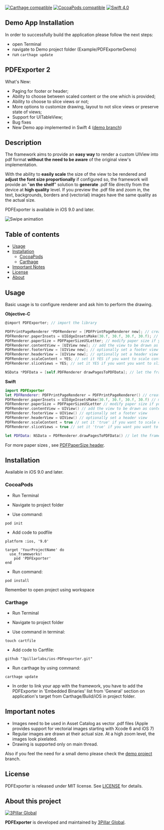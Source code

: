 
[![Carthage compatible](https://img.shields.io/badge/Carthage-Compatible-4BC51D.svg?style=flat)](https://github.com/Carthage/Carthage) 
[![CocoaPods compatible](https://img.shields.io/badge/CocoaPods-Compatible-4BC51D.svg?style=flat)](https://github.com/CocoaPods/CocoaPods) 
[![Swift 4.0](https://img.shields.io/badge/Swift-Compatible-orange.svg)](https://swift.org)

## Demo App Installation

In order to successfully build the application please follow the next steps:

- open Terminal
- navigate to Demo project folder (Example/PDFExporterDemo)
- run ``` carthage update ```



## PDFExporter 2

What's New:

- Paging for footer or header;
- Ability to choose between scaled content or the one which is provided;
- Ability to choose to slice views or not;
- More options to customize drawing, layout to not slice views or preserve state of views;
- Support for UITableView;
- Bug fixes
- New Demo app implemented in Swift 4 ([demo branch](https://github.com/3pillarlabs/ios-PDFexporter/tree/feature/PDFExporter-Swift-Demo-v2.0))

## Description

The framework aims to provide an **easy way** to render a custom UIView into pdf format **without the need to be aware** of the original view's implementation.

With the ability to **easily scale** the size of the view to be rendered and **adjust the font size proportionally** if configured so, the framework will provide an "**on the shelf**" solution to **generate** .pdf file directly from the device at **high quality** level. If you preview the .pdf file and zoom in, the text, backgrounds, borders and (vectorial) images have the same quality as the actual size.

PDFExporter is available in iOS 9.0 and later.

![Swipe animation](https://media.giphy.com/media/xT0xeGCfGMpouK2dGg/giphy.gif)

## Table of contents

- [Usage](https://github.com/3pillarlabs/ios-PDFexporter#usage)
- [Installation](https://github.com/3pillarlabs/ios-PDFexporter#installation)
	- [CocoaPods](https://github.com/3pillarlabs/ios-PDFexporter#cocoapods)
	- [Carthage](https://github.com/3pillarlabs/ios-PDFexporter#carthage)
- [Important Notes](https://github.com/3pillarlabs/ios-PDFexporter#important-notes)
- [License](https://github.com/3pillarlabs/ios-PDFexporter#license)
- [About](https://github.com/3pillarlabs/ios-PDFexporter#about-this-project)

## Usage

Basic usage is to configure renderer and ask him to perform the drawing.

**Objective-C**

```objective-c
@import PDFExporter; // import the library

PDFPrintPageRenderer *PDFRenderer = [PDFPrintPageRenderer new]; // create an instance
PDFRenderer.paperInsets = UIEdgeInsetsMake(30.f, 30.f, 30.f, 30.f); // modify content margins if you want to
PDFRenderer.paperSize = PDFPaperSizeUSLetter; // modify paper size if you want to
PDFRenderer.contentView = [UIView new]; // add the view to be drawn as content
PDFRenderer.footerView = [UIView new]; // optionally set a footer view
PDFRenderer.headerView = [UIView new]; // optionally set a header view
PDFRenderer.scaleContent = YES; // set it YES if you want to scale content view to fit the width of page
PDFRenderer.sliceViews = YES; // set it YES if you want you want to slice content view's subviews

NSData *PDFData = [self.PDFRenderer drawPagesToPDFData]; // let the framework to  create the PDF data
```

**Swift**

```swift
import PDFExporter
let PDFRenderer: PDFPrintPageRenderer = PDFPrintPageRenderer() // create an instance
PDFRenderer.paperInsets = UIEdgeInsetsMake(30.f, 30.f, 30.f, 30.f) // modify content margins if you want to
PDFRenderer.paperSize = PDFPaperSizeUSLetter // modify paper size if you want to
PDFRenderer.contentView = UIView() // add the view to be drawn as content
PDFRenderer.footerView = UIView() // optionally set a footer view
PDFRenderer.headerView = UIView() // optionally set a header view
PDFRenderer.scaleContent = true // set it 'true' if you want to scale content view to fit the width of page
PDFRenderer.sliceViews = true // set it 'true' if you want you want to slice content view's subviews

let PDFData: NSData = PDFRenderer.drawPagesToPDFData() // let the framework to  create the PDF data
```

For more paper sizes , see [PDFPaperSize header](PDFExporter/PDFRender/PDFPaperSizes.h). 

## Installation


Available in iOS 9.0 and later. 

### CocoaPods

- Run Terminal

- Navigate to project folder

- Use command:

```
pod init
```

- Add code to podfile

```
platform :ios, '9.0'

target 'YourProjectName' do
  use_frameworks!
    pod 'PDFExporter'
end
```

- Run command:

```
pod install
```

Remember to open project using workspace

### Carthage

- Run Terminal

- Navigate to project folder

- Use command in terminal:
```
touch cartfile
```

- Add code to Cartfile:

```
github "3pillarlabs/ios-PDFexporter.git"

```

- Run carthage by using command:

```
carthage update
```
- In order to link your app with the framework, you have to add the PDFExporter in 'Embedded Binaries' list from 'General' section on application's target from Carthage/Build/iOS in project folder.


## Important notes

- Images need to be used in Asset Catalog as vector .pdf files (Apple provides support for vectorial images starting with Xcode 6 and iOS 7)
- Regular images are drawn at their actual size. At a high zoom level, the images look pixelated.
- Drawing is supported only on main thread.

Also if you feel the need for a small demo please check the [demo project](https://github.com/3pillarlabs/ios-PDFexporter/tree/feature/PDFExporter-Swift-Demo-v2.0) branch.


## License

PDFExporter is released under MIT license. See [LICENSE](LICENSE) for details.  

## About this project

[![3Pillar Global](https://www.3pillarglobal.com/wp-content/themes/base/library/images/logo_3pg.png)](http://www.3pillarglobal.com/)

**PDFExporter** is developed and maintained by [3Pillar Global](http://www.3pillarglobal.com/).
